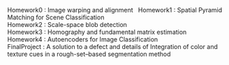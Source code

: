 Homework0 : Image warping and alignment  
Homework1 : Spatial Pyramid Matching for Scene Classification  
Homework2 : Scale-space blob detection  
Homework3 : Homography and fundamental matrix estimation  
Homework4 : Autoencoders for Image Classification  
FinalProject : A solution to a defect and details of Integration of color and texture cues in a rough-set–based segmentation method  
